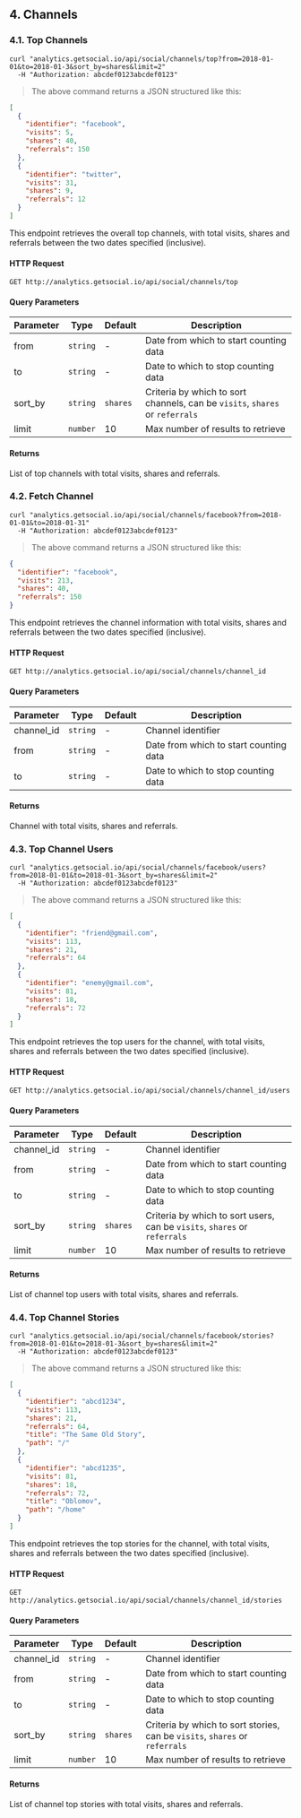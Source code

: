 ## 4. Channels

### 4.1. Top Channels

```shell
curl "analytics.getsocial.io/api/social/channels/top?from=2018-01-01&to=2018-01-3&sort_by=shares&limit=2"
  -H "Authorization: abcdef0123abcdef0123"
```

> The above command returns a JSON structured like this:

```json
[
  {
    "identifier": "facebook",
    "visits": 5,
    "shares": 40,
    "referrals": 150
  },
  {
    "identifier": "twitter",
    "visits": 31,
    "shares": 9,
    "referrals": 12
  }
]
```

This endpoint retrieves the overall top channels, with total visits, shares and referrals between the two dates specified (inclusive).


#### HTTP Request

`GET http://analytics.getsocial.io/api/social/channels/top`

#### Query Parameters

Parameter | Type     | Default      | Description
--------- | -------- | ------------ | --------
from      | `string` | -            | Date from which to start counting data
to        | `string` | -            | Date to which to stop counting data
sort_by   | `string` | `shares`     | Criteria by which to sort channels, can be `visits`, `shares` or `referrals`
limit     | `number` | 10           | Max number of results to retrieve


#### Returns

List of top channels with total visits, shares and referrals.


### 4.2. Fetch Channel

```shell
curl "analytics.getsocial.io/api/social/channels/facebook?from=2018-01-01&to=2018-01-31"
  -H "Authorization: abcdef0123abcdef0123"
```

> The above command returns a JSON structured like this:

```json
{
  "identifier": "facebook",
  "visits": 213,
  "shares": 40,
  "referrals": 150
}
```

This endpoint retrieves the channel information with total visits, shares and referrals between the two dates specified (inclusive).


#### HTTP Request

`GET http://analytics.getsocial.io/api/social/channels/channel_id`

#### Query Parameters

Parameter  | Type     | Default      | Description
---------- | -------- | ------------ | --------
channel_id | `string` | -            | Channel identifier
from       | `string` | -            | Date from which to start counting data
to         | `string` | -            | Date to which to stop counting data


#### Returns

Channel with total visits, shares and referrals.


### 4.3. Top Channel Users


```shell
curl "analytics.getsocial.io/api/social/channels/facebook/users?from=2018-01-01&to=2018-01-3&sort_by=shares&limit=2"
  -H "Authorization: abcdef0123abcdef0123"
```

> The above command returns a JSON structured like this:

```json
[
  {
    "identifier": "friend@gmail.com",
    "visits": 113,
    "shares": 21,
    "referrals": 64
  },
  {
    "identifier": "enemy@gmail.com",
    "visits": 81,
    "shares": 18,
    "referrals": 72
  }
]
```

This endpoint retrieves the top users for the channel, with total visits, shares and referrals between the two dates specified (inclusive).


#### HTTP Request

`GET http://analytics.getsocial.io/api/social/channels/channel_id/users`

#### Query Parameters

Parameter  | Type     | Default      | Description
---------- | -------- | ------------ | --------
channel_id | `string` | -            | Channel identifier
from       | `string` | -            | Date from which to start counting data
to         | `string` | -            | Date to which to stop counting data
sort_by    | `string` | `shares`     | Criteria by which to sort users, can be `visits`, `shares` or `referrals`
limit      | `number` | 10           | Max number of results to retrieve


#### Returns

List of channel top users with total visits, shares and referrals.


### 4.4. Top Channel Stories


```shell
curl "analytics.getsocial.io/api/social/channels/facebook/stories?from=2018-01-01&to=2018-01-3&sort_by=shares&limit=2"
  -H "Authorization: abcdef0123abcdef0123"
```

> The above command returns a JSON structured like this:

```json
[
  {
    "identifier": "abcd1234",
    "visits": 113,
    "shares": 21,
    "referrals": 64,
    "title": "The Same Old Story",
    "path": "/"
  },
  {
    "identifier": "abcd1235",
    "visits": 81,
    "shares": 18,
    "referrals": 72,
    "title": "Oblomov",
    "path": "/home"
  }
]
```

This endpoint retrieves the top stories for the channel, with total visits, shares and referrals between the two dates specified (inclusive).


#### HTTP Request

`GET http://analytics.getsocial.io/api/social/channels/channel_id/stories`

#### Query Parameters

Parameter  | Type     | Default      | Description
---------- | -------- | ------------ | --------
channel_id | `string` | -            | Channel identifier
from       | `string` | -            | Date from which to start counting data
to         | `string` | -            | Date to which to stop counting data
sort_by    | `string` | `shares`     | Criteria by which to sort stories, can be `visits`, `shares` or `referrals`
limit      | `number` | 10           | Max number of results to retrieve


#### Returns

List of channel top stories with total visits, shares and referrals.

